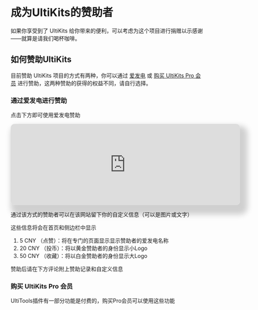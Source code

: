 # 成为UltiKits的赞助者

如果你享受到了 UltiKits 给你带来的便利，可以考虑为这个项目进行捐赠以示感谢——就算是请我们喝杯咖啡。

## 如何赞助UltiKits

目前赞助 UltiKits 项目的方式有两种，你可以通过 [爱发电](https://afdian.net/@ultikits) 或 [购买 UltiKits Pro 会员](https://panel.ultikits.com) 进行赞助，这两种赞助的获得的权益不同，请自行选择。

### 通过爱发电进行赞助

点击下方即可使用爱发电赞助

<iframe src="https://afdian.net/leaflet?slug=ultikits" style="border-radius: 10px; box-shadow: 10px 15px 15px 10px rgb(0 0 0 / 18%);" width="600" scrolling="no" height="212" frameborder="0"></iframe>

通过该方式的赞助者可以在该网站留下你的自定义信息（可以是图片或文字）

这些信息将会在首页和侧边栏中显示

1. 5 CNY （点赞）：将在专门的页面显示显示赞助者的爱发电名称
2. 20 CNY （投币）：将以黄金赞助者的身份显示小Logo
3. 50 CNY （收藏）：将以白金赞助者的身份显示大Logo

赞助后请在下方评论附上赞助记录和自定义信息

### 购买 UltiKits Pro 会员

UltiTools插件有一部分功能是付费的，购买Pro会员可以使用这些功能